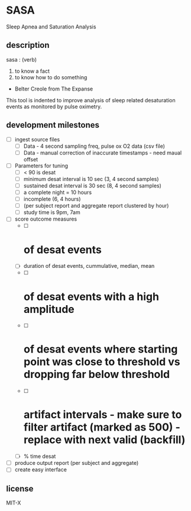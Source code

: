 # SASA
Sleep Apnea and Saturation Analysis

## description
sasa : (verb)
1. to know a fact
2. to know how to do something
 - Belter Creole from The Expanse

This tool is indented to improve analysis of sleep related desaturation events as monitored by pulse oximetry.

## development milestones
 - [ ] ingest source files
   - [ ] Data - 4 second sampling freq, pulse ox O2 data (csv file)
   - [ ] Data - manual correction of inaccurate timestamps - need maual offset
 - [ ] Parameters for tuning
   - [ ] < 90 is desat
   - [ ] minimum desat interval is 10 sec (3, 4 second samples)
   - [ ] sustained desat interval is 30 sec (8, 4 second samples)
   - [ ] a complete night = 10 hours
   - [ ] incomplete (6, 4 hours)
   - [ ] (per subject report and aggregate report clustered by hour)
   - [ ] study time is 9pm, 7am
 - [ ] score outcome measures
   - [ ] # of desat events
   - [ ] duration of desat events, cummulative, median, mean
   - [ ] # of desat events with a high amplitude
   - [ ] # of desat events where starting point was close to threshold vs dropping far below threshold
   - [ ] # artifact intervals - make sure to filter artifact (marked as 500) - replace with next valid (backfill)
   - [ ] % time desat
 - [ ] produce output report (per subject and aggregate)
 - [ ] create easy interface

## license
MIT-X
